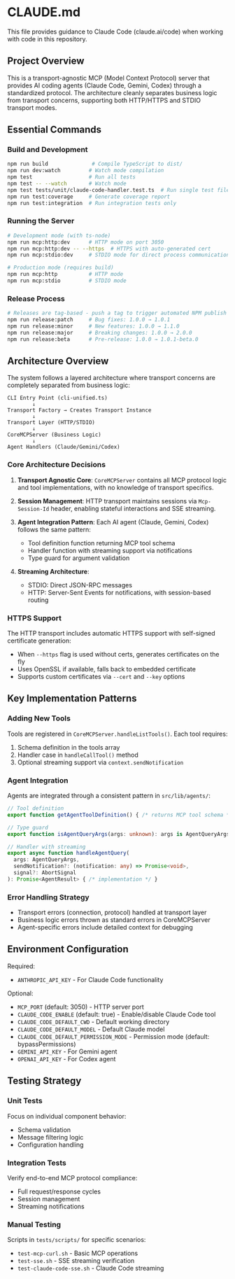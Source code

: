 # CLAUDE.md

This file provides guidance to Claude Code (claude.ai/code) when working with code in this repository.

## Project Overview

This is a transport-agnostic MCP (Model Context Protocol) server that provides AI coding agents (Claude Code, Gemini, Codex) through a standardized protocol. The architecture cleanly separates business logic from transport concerns, supporting both HTTP/HTTPS and STDIO transport modes.

## Essential Commands

### Build and Development
```bash
npm run build              # Compile TypeScript to dist/
npm run dev:watch         # Watch mode compilation
npm test                  # Run all tests
npm test -- --watch       # Watch mode
npm test tests/unit/claude-code-handler.test.ts  # Run single test file
npm run test:coverage     # Generate coverage report
npm run test:integration  # Run integration tests only
```

### Running the Server
```bash
# Development mode (with ts-node)
npm run mcp:http:dev      # HTTP mode on port 3050
npm run mcp:http:dev -- --https  # HTTPS with auto-generated cert
npm run mcp:stdio:dev     # STDIO mode for direct process communication

# Production mode (requires build)
npm run mcp:http          # HTTP mode
npm run mcp:stdio         # STDIO mode
```

### Release Process
```bash
# Releases are tag-based - push a tag to trigger automated NPM publish
npm run release:patch     # Bug fixes: 1.0.0 → 1.0.1
npm run release:minor     # New features: 1.0.0 → 1.1.0
npm run release:major     # Breaking changes: 1.0.0 → 2.0.0
npm run release:beta      # Pre-release: 1.0.0 → 1.0.1-beta.0
```

## Architecture Overview

The system follows a layered architecture where transport concerns are completely separated from business logic:

```
CLI Entry Point (cli-unified.ts)
        ↓
Transport Factory → Creates Transport Instance
        ↓
Transport Layer (HTTP/STDIO)
        ↓
CoreMCPServer (Business Logic)
        ↓
Agent Handlers (Claude/Gemini/Codex)
```

### Core Architecture Decisions

1. **Transport Agnostic Core**: `CoreMCPServer` contains all MCP protocol logic and tool implementations, with no knowledge of transport specifics.

2. **Session Management**: HTTP transport maintains sessions via `Mcp-Session-Id` header, enabling stateful interactions and SSE streaming.

3. **Agent Integration Pattern**: Each AI agent (Claude, Gemini, Codex) follows the same pattern:
   - Tool definition function returning MCP tool schema
   - Handler function with streaming support via notifications
   - Type guard for argument validation

4. **Streaming Architecture**: 
   - STDIO: Direct JSON-RPC messages
   - HTTP: Server-Sent Events for notifications, with session-based routing

### HTTPS Support

The HTTP transport includes automatic HTTPS support with self-signed certificate generation:
- When `--https` flag is used without certs, generates certificates on the fly
- Uses OpenSSL if available, falls back to embedded certificate
- Supports custom certificates via `--cert` and `--key` options

## Key Implementation Patterns

### Adding New Tools

Tools are registered in `CoreMCPServer.handleListTools()`. Each tool requires:
1. Schema definition in the tools array
2. Handler case in `handleCallTool()` method
3. Optional streaming support via `context.sendNotification`

### Agent Integration

Agents are integrated through a consistent pattern in `src/lib/agents/`:
```typescript
// Tool definition
export function getAgentToolDefinition() { /* returns MCP tool schema */ }

// Type guard
export function isAgentQueryArgs(args: unknown): args is AgentQueryArgs { /* validation */ }

// Handler with streaming
export async function handleAgentQuery(
  args: AgentQueryArgs,
  sendNotification?: (notification: any) => Promise<void>,
  signal?: AbortSignal
): Promise<AgentResult> { /* implementation */ }
```

### Error Handling Strategy

- Transport errors (connection, protocol) handled at transport layer
- Business logic errors thrown as standard errors in CoreMCPServer
- Agent-specific errors include detailed context for debugging

## Environment Configuration

Required:
- `ANTHROPIC_API_KEY` - For Claude Code functionality

Optional:
- `MCP_PORT` (default: 3050) - HTTP server port
- `CLAUDE_CODE_ENABLE` (default: true) - Enable/disable Claude Code tool
- `CLAUDE_CODE_DEFAULT_CWD` - Default working directory
- `CLAUDE_CODE_DEFAULT_MODEL` - Default Claude model
- `CLAUDE_CODE_DEFAULT_PERMISSION_MODE` - Permission mode (default: bypassPermissions)
- `GEMINI_API_KEY` - For Gemini agent
- `OPENAI_API_KEY` - For Codex agent

## Testing Strategy

### Unit Tests
Focus on individual component behavior:
- Schema validation
- Message filtering logic
- Configuration handling

### Integration Tests
Verify end-to-end MCP protocol compliance:
- Full request/response cycles
- Session management
- Streaming notifications

### Manual Testing
Scripts in `tests/scripts/` for specific scenarios:
- `test-mcp-curl.sh` - Basic MCP operations
- `test-sse.sh` - SSE streaming verification
- `test-claude-code-sse.sh` - Claude Code streaming